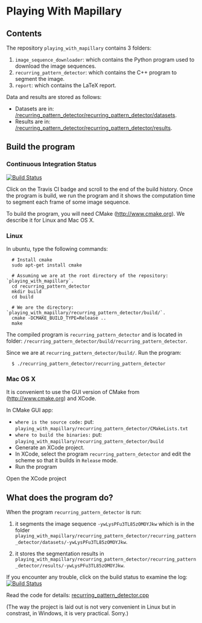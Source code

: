 Playing With Mapillary
======================

Contents
--------
The repository `playing_with_mapillary` contains 3 folders:

1. `image_sequence_downloader`: which contains the Python program used to download the image sequences.
2. `recurring_pattern_detector`: which contains the C++ program to segment the image.
3. `report`: which contains the LaTeX report.

Data and results are stored as follows:

- Datasets are in: [/recurring_pattern_detector/recurring_pattern_detector/datasets](https://github.com/davidok8/playing_with_mapillary/tree/master/recurring_pattern_detector/recurring_pattern_detector/datasets).
- Results are in: [/recurring_pattern_detector/recurring_pattern_detector/results](https://github.com/davidok8/playing_with_mapillary/tree/master/recurring_pattern_detector/recurring_pattern_detector/results).


Build the program
-----------------

### Continuous Integration Status

[![Build
Status](https://travis-ci.org/davidok8/playing_with_mapillary.svg?branch=master)](davidok8/playing_with_mapillary)

Click on the Travis CI badge and scroll to the end of the build history. Once the program is build, we run the program and it shows the computation time to segment each frame of some image sequence.


To build the program, you will need CMake (http://www.cmake.org). We describe it for Linux and Mac OS X.

### Linux

In ubuntu, type the following commands:

```
  # Install cmake
  sudo apt-get install cmake

  # Assuming we are at the root directory of the repository: `playing_with_mapillary`.
  cd recurring_pattern_detector
  mkdir build
  cd build

  # We are the directory: `playing_with_mapillary/recurring_pattern_detector/build/`.
  cmake -DCMAKE_BUILD_TYPE=Release ..
  make
```

The compiled program is `recurring_pattern_detector` and is located in folder: `/recurring_pattern_detector/build/recurring_pattern_detector`.

Since we are at `recurring_pattern_detector/build/`. Run the program:

```
  $ ./recurring_pattern_detector/recurring_pattern_detector
```


### Mac OS X

It is convenient to use the GUI version of CMake from (http://www.cmake.org) and XCode.

In CMake GUI app:

- `where is the source code:` put: `playing_with_mapillary/recurring_pattern_detector/CMakeLists.txt`
- `where to build the binaries:` put: `playing_with_mapillary/recurring_pattern_detector/build`
- Generate an XCode project.
- In XCode, select the program `recurring_pattern_detector` and edit the scheme so that it builds in `Release` mode.
- Run the program

Open the XCode project


What does the program do?
-------------------------

When the program `recurring_pattern_detector` is run:

1. it segments the image sequence `-ywLysPFu3TL85zOMOYJkw` which is in the folder `playing_with_mapillary/recurring_pattern_detector/recurring_pattern_detector/datasets/-ywLysPFu3TL85zOMOYJkw`.

2. it stores the segmentation results in `playing_with_mapillary/recurring_pattern_detector/recurring_pattern_detector/results/-ywLysPFu3TL85zOMOYJkw`.

If you encounter any trouble, click on the build status to examine the log: [![Build
Status](https://travis-ci.org/davidok8/playing_with_mapillary.svg?branch=master)](davidok8/playing_with_mapillary)

Read the code for details: [recurring_pattern_detector.cpp](https://github.com/davidok8/playing_with_mapillary/blob/master/recurring_pattern_detector/recurring_pattern_detector/recurring_pattern_detector.cpp)

(The way the project is laid out is not very convenient in Linux but in constrast, in Windows, it is very practical. Sorry.)

